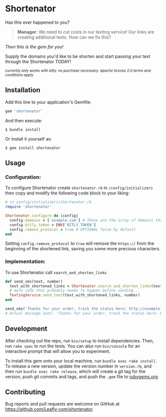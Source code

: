 # Shortenator
Has this ever happened to you?
> **Manager**: We need to cut costs in our texting service! Our links are creating additional texts. How can we fix this?

*Then this is the gem for you!*

Supply the domains you'd like to be shorten and start passing your text through the Shortenator TODAY!

<small>*currently only works with bitly. no purchase necessary. apache license 2.0 terms and conditions apply*</small>

## Installation

Add this line to your application's Gemfile:

```ruby
gem 'shortenator'
```

And then execute:

    $ bundle install

Or install it yourself as:

    $ gem install shortenator

## Usage

### Configuration:
To configure Shortenator create `shortenator.rb` in `/config/initializers` then copy and modify the following code block to your liking:
```ruby
# in config/initializers/shortenator.rb
require 'shortenator'

Shortenator.configure do |config|
  config.domains = ['example.com'] # These are the array of domains that will be shortened if found
  config.bitly_token = ENV['BITLY_TOKEN']
  config.remove_protocol = true # OPTIONAL false by default
end
```

Setting `config.remove_protocol` to `true` will remove the `https://` from the beginning of the shortened link, saving you some more precious characters.

### Implementation:
To use Shortenator call `search_and_shorten_links`
```ruby
def send_sms(text, number)
  text_with_shortened_links = Shortenator.search_and_shorten_links(text)
  # more code that probably needs to happen before sending...
  TextingService.send_text(text_with_shortened_links, number)
end

send_sms('Thanks for your order, track the status here: http://example.com/orders/897987987?utm_medium=sms&utm_campaign=weekend-blowout-1234', 1234567890)
# Actual message sent: 'Thanks for your order, track the status here: bit.ly/1111aaa'
```

## Development

After checking out the repo, run `bin/setup` to install dependencies. Then, run `rake spec` to run the tests. You can also run `bin/console` for an interactive prompt that will allow you to experiment.

To install this gem onto your local machine, run `bundle exec rake install`. To release a new version, update the version number in `version.rb`, and then run `bundle exec rake release`, which will create a git tag for the version, push git commits and tags, and push the `.gem` file to [rubygems.org](https://rubygems.org).

## Contributing

Bug reports and pull requests are welcome on GitHub at https://github.com/Leafly-com/shortenator.

